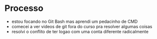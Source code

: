 # **Processo**
- estou focando no Git Bash mas aprendi um pedacinho de CMD
- comecei a ver videos de git fora do curso pra resolver algumas coisas
- resolvi o conflito de ter logao com uma conta diferente radicalmente
